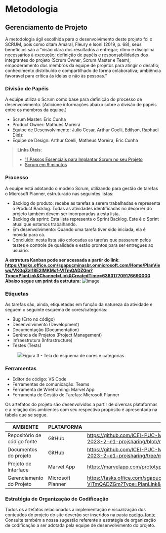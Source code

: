 
# Metodologia

## Gerenciamento de Projeto
A metodologia ágil escolhida para o desenvolvimento deste projeto foi o SCRUM, pois como citam Amaral, Fleury e Isoni (2019, p. 68), seus benefícios são a “visão clara dos resultados a entregar; ritmo e disciplina necessários à execução; definição de papéis e responsabilidades dos integrantes do projeto (Scrum Owner, Scrum Master e Team); empoderamento dos membros da equipe de projetos para atingir o desafio; conhecimento distribuído e compartilhado de forma colaborativa; ambiência favorável para crítica às ideias e não às pessoas.”

### Divisão de Papéis

A equipe utiliza o Scrum como base para definição do processo de desenvolvimento.
[Adicione informações abaixo sobre a divisão de papéis entre os membros da equipe.]
- Scrum Master: Eric Cunha
- Product Owner: Mathues Moreira
- Equipe de Desenvolvimento: Julio Cesar, Arthur Coelli, Edilson, Raphael Diniz
- Equipe de Design: Arthur Coelli, Matheus Moreira, Eric Cunha

> **Links Úteis**:
> - [11 Passos Essenciais para Implantar Scrum no seu 
> Projeto](https://mindmaster.com.br/scrum-11-passos/)
> - [Scrum em 9 minutos](https://www.youtube.com/watch?v=XfvQWnRgxG0)

### Processo

A equipe está adotando o modelo Scrum, utilizando para gestão de tarefas o Microsoft Planner, estruturado nas seguintes listas:
- Backlog do produto: recebe as tarefas a serem trabalhadas e representa o Product Backlog. Todas as atividades identificadas no decorrer do projeto também devem ser incorporadas a esta lista. 
- Backlog da sprint: Esta lista representa o Sprint Backlog. Este é o Sprint atual que estamos trabalhando. 
- Em desenvolvimento: Quando uma tarefa tiver sido iniciada, ela é movida para cá. 
- Concluído: nesta lista são colocadas as tarefas que passaram pelos testes e controle de qualidade e estão prontos para ser entregues ao usuário.

**A estrutura Kanban pode ser acessada a partir do link: https://tasks.office.com/sgapucminasbr.onmicrosoft.com/Home/PlanViews/VK0qZzl18E2IMKMcf-VlTmQADZGm?Type=PlanLink&Channel=Link&CreatedTime=638317709176690000. Abaixo segue um print da estrutura:**
![image](https://github.com/ICEI-PUC-Minas-PMV-ADS/pmv-ads-2023-2-e1-proj-web-t8-pmv-ads-2023-2-e1-projsharing/assets/145268471/145c1033-457b-4145-b178-acdc97227d2c)


### Etiquetas
<p>As tarefas são, ainda, etiquetadas em função da natureza da atividade e seguem o seguinte esquema de cores/categorias:</p>

<ul>
  <li>Bug (Erro no código)</li>
  <li>Desenvolvimento (Development)</li>
  <li>Documentação (Documentation)</li>
  <li>Gerência de Projetos (Project Management)</li>
  <li>Infraestrutura (Infrastructure)</li>
  <li>Testes (Tests)</li>
</ul>

<figure> 
  <img src="https://user-images.githubusercontent.com/100447878/164068979-9eed46e1-9b44-461e-ab88-c2388e6767a1.png"
    <figcaption>Figura 3 - Tela do esquema de cores e categorias</figcaption>
</figure> 
  
### Ferramentas

<ul>
  <li>Editor de código: VS Code</li>
  <li>Ferramentas de comunicação: Teams</li>
  <li>Ferramenta de Wireframing: Marvel App</li>
  <li>Ferramenta de Gestão de Tarefas: Microsoft Planner</li>
</ul>

Os artefatos do projeto são desenvolvidos a partir de diversas plataformas e a relação dos ambientes com seu respectivo propósito é apresentada na tabela que se segue.

| AMBIENTE                            | PLATAFORMA                         | LINK DE ACESSO                         |
|-------------------------------------|------------------------------------|----------------------------------------|
| Repositório de código fonte         | GitHub                             | https://github.com/ICEI-PUC-Minas-PMV-ADS/pmv-ads-2023-2-e1-proj-web-t8-pmv-ads-2023-2-e1-projsharing/blob/main/codigo-fonte/README.md                            |
| Documentos do projeto               | GitHub                             | https://github.com/ICEI-PUC-Minas-PMV-ADS/pmv-ads-2023-2-e1-proj-web-t8-pmv-ads-2023-2-e1-projsharing/tree/main/documentos                            |
| Projeto de Interface                | Marvel App                              | https://marvelapp.com/prototype/304jj47g/screen/92798207                            |
| Gerenciamento do Projeto            | Microsoft Planner                    | https://tasks.office.com/sgapucminasbr.onmicrosoft.com/Home/PlanViews/VK0qZzl18E2IMKMcf-VlTmQADZGm?Type=PlanLink&Channel=Link&CreatedTime=638317716067960000                            |



### Estratégia de Organização de Codificação 

Todos os artefatos relacionados a implementação e visualização dos conteúdos do projeto do site deverão ser inseridos na pasta [codigo-fonte](http://https://github.com/ICEI-PUC-Minas-PMV-ADS/WebApplicationProject-Template-v2/tree/main/codigo-fonte). Consulte também a nossa sugestão referente a estratégia de organização de codificação a ser adotada pela equipe de desenvolvimento do projeto.
